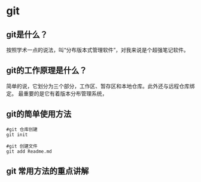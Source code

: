 # git 
## git是什么？
按照学术一点的说法，叫“分布版本式管理软件”，对我来说是个超强笔记软件。
## git的工作原理是什么？
简单的说，它划分为三个部分，工作区、暂存区和本地仓库。此外还与远程仓库绑定。
最重要的是它有着版本分布管理系统，
## git的简单使用方法

    #git 仓库创建
    git init

    #git 创建文件
    git add Readme.md



## git 常用方法的重点讲解

    